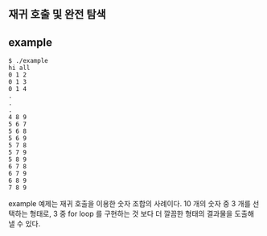 
재귀 호출 및 완전 탐색
----

## example

```
$ ./example
hi all
0 1 2
0 1 3
0 1 4
.
.
.
4 8 9
5 6 7
5 6 8
5 6 9
5 7 8
5 7 9
5 8 9
6 7 8
6 7 9
6 8 9
7 8 9
```

example 예제는 재귀 호출을 이용한 숫자 조합의 사례이다. 10 개의 숫자 중 3 개를 선택하는 형태로, 3 중 for loop 를 구현하는 것 보다 더 깔끔한 형태의 결과물을 도출해 낼 수 있다.


